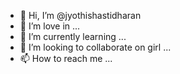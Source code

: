 - 👋 Hi, I’m @jyothishastidharan
- 👀 I’m love in ...
- 🌱 I’m currently learning ...
- 💞️ I’m looking to collaborate on girl ...
- 📫 How to reach me ...

<!---
jyothishastidharan/jyothishastidharan is a ✨ special ✨ repository because its `README.md` (this file) appears on your GitHub profile.
You can click the Preview link to take a look at your changes.
--->
